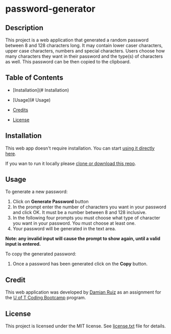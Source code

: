 # password-generator

## Description

This project is a web application that generated a random password between 8 and 128 characters long. It may contain lower caser characters, upper case characters, numbers and special characters. Users choose how many characters they want in their password and the type(s) of characters as well. This password can be then copied to the clipboard.



## Table of Contents

- [Installation](# Installation)

- [Usage](# Usage)

- [Credits](#Credits)

- [License](#License)

  

## Installation

This web app doesn't require installation. You can start [using it directly here](https:jondam1985.github.io/password-generator).

If you wan to run it locally please [clone or download this repo](https://github.com/jondam1985/password-generator).



## Usage

To generate a new password:

1. Click on __Generate Password__ button
2. In the prompt enter the number of characters you want in your password and click OK. It must be a number between 8 and 128 inclusive. 
3. In the following four prompts you must choose what type of character you want in your password. You must choose at least one.
4. Your password will be generated in the text area.

__Note: any invalid input will cause the prompt to show again, until a valid input is entered.__

To copy the generated password:

1. Once a password has been generated click on the __Copy__ button.



## Credit

This web application was developed by [Damian Ruiz](https://gitbuh.com/jondam1985) as an assignment for the [U of T Coding Bootcamp](https://bootcamp.learn.utoronto.ca/coding/) program.



## License

This project is licensed under the MIT license. See [license.txt](license.txt) file for details.

 